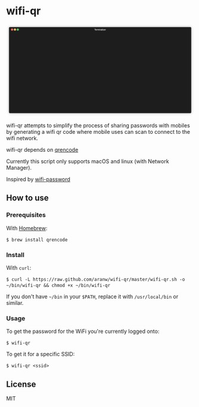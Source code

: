 # wifi-qr

<p align="center"><img src="/img/wifi-qr.gif?raw=true"/></p>

wifi-qr attempts to simplify the process of sharing passwords with mobiles by generating a wifi qr code where mobile uses can scan to connect to the wifi network.

wifi-qr depends on [qrencode](https://linux.die.net/man/1/qrencode)

Currently this script only supports macOS and linux (with Network Manager).

Inspired by [wifi-password](https://github.com/rauchg/wifi-password)

## How to use

### Prerequisites

With [Homebrew](https://github.com/Homebrew/homebrew):

```shell
$ brew install qrencode
```

### Install

With `curl`:

```shell
$ curl -L https://raw.github.com/aranw/wifi-qr/master/wifi-qr.sh -o ~/bin/wifi-qr && chmod +x ~/bin/wifi-qr
```

If you don't have `~/bin` in your `$PATH`, replace it with `/usr/local/bin` or
similar.

### Usage

To get the password for the WiFi you're currently logged onto:

```shell
$ wifi-qr
```

To get it for a specific SSID:

```shell
$ wifi-qr <ssid>
```

## License

MIT
